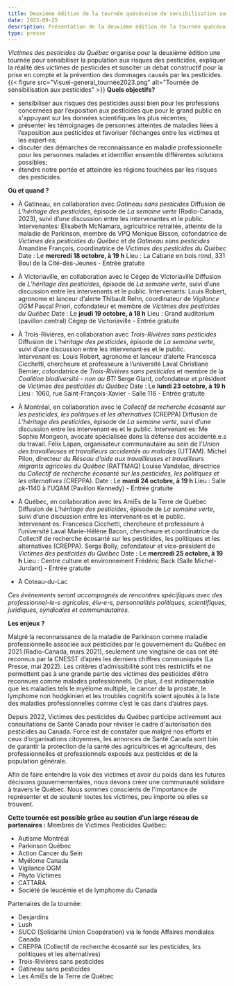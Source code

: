 ```yaml
---
title: Deuxième édition de la tournée quécécoise de sensibilisation aux pesticides 
date: 2023-09-25
description: Présentation de la deuxième édition de la tournée quécécoise de sensibilisation aux pesticides
type: presse 
---
```

*Victimes des pesticides du Québec* organise pour la deuxième édition une tournée pour sensibiliser la population aux risques des pesticides, expliquer la réalité des victimes de pesticides et susciter un débat constructif pour la prise en compte et la prévention des dommages causés par les pesticides.
{{< figure src="Visuel-general_tournée2023.png" alt="Tournée de sensibilisation aux pesticides" >}}
**Quels objectifs?**
* sensibiliser aux risques des pesticides aussi bien pour les professions concernées par l’exposition aux pesticides que pour le grand public en s'appuyant sur les données scientifiques les plus récentes; 
* présenter les témoignages de personnes atteintes de maladies liées à l’exposition aux pesticides et favoriser l’échanges entre les victimes et les expert·es;
* discuter des démarches de reconnaissance en maladie professionnelle pour les personnes malades et identifier ensemble différentes solutions possibles;
* étendre notre portée et atteindre les régions touchées par les risques des pesticides.

**Où et quand ?**
* À Gatineau, en collaboration avec *Gatineau sans pesticides*
Diffusion de *L’héritage des pesticides*, épisode de *La semaine verte* (Radio-Canada, 2023), suivi d’une discussion entre les intervenantes et le public.
Intervenantes:
Elisabeth McNamara, agricultrice retraitée, atteinte de la maladie de Parkinson, membre de VPQ
Monique Bisson, cofondatrice de *Victimes des pesticides du Québec* et de *Gatineau sans pesticides*
Amandine François, coordinatrice de *Victimes des pesticides du Québec*
Date : Le **mercredi 18 octobre, à  19 h** 
Lieu : La Cabane en bois rond, 331 Boul de la Cité-des-Jeunes - Entrée gratuite

* À Victoriaville, en collaboration avec le Cégep de Victoriaville
Diffusion de *L’héritage des pesticides*, épisode de *La semaine verte*, suivi d’une discussion entre les intervenants et le public.
Intervenants:
Louis Robert, agronome et lanceur d’alerte 
Thibault Rehn, coordinateur de *Vigilance OGM*
Pascal Priori, cofondateur et membre de *Victimes des pesticides du Québec*
Date : Le **jeudi 19 octobre, à 18 h**
Lieu : Grand auditorium (pavillon central) Cégep de Victoriaville - Entrée gratuite

* À Trois-Rivières, en collaboration avec *Trois-Rivières sans pesticides*
Diffusion de *L’héritage des pesticides*, épisode de *La semaine verte*, suivi d’une discussion entre les intervenant·es et le public.
Intervenant·es:
Louis Robert, agronome et lanceur d’alerte
Francesca Cicchetti, chercheure et professeure à l’université Laval
Christiane Bernier, cofondatrice de *Trois-Rivières sans pesticides* et membre de la *Coalition biodiversité - non au BTI*
Serge Giard, cofondateur et président de *Victimes des pesticides du Québec*
Date : Le **lundi 23 octobre, à 19 h**
Lieu : 1060, rue Saint-François-Xavier - Salle 116 - Entrée gratuite

* À Montréal, en collaboration avec le *Collectif de recherche écosanté sur les pesticides, les politiques et les alternatives* (CREPPA)
Diffusion de *L’héritage des pesticides*, épisode de *La semaine verte*, suivi d’une discussion entre les intervenant·es et le public.
Intervenant·es:
Me Sophie Mongeon, avocate spécialisée dans la défense des accidenté.e.s du travail.
Félix Lapan, organisateur communautaire au sein de l'*Union des travailleuses et travailleurs accidentés ou malades* (UTTAM). 
Michel Pilon, directeur du *Réseau d’aide aux travailleuses et travailleurs migrants agricoles du Québec* (RATTMAQ)
Louise Vandelac, directrice du *Collectif de recherche écosanté sur les pesticides, les politiques et les alternatives* (CREPPA).
Date : Le **mardi 24 octobre, à 19 h**
Lieu : Salle pk-1140 à l’UQAM (Pavillon Kennedy) - Entrée gratuite

* À Québec, en collaboration avec les AmiEs de la Terre de Québec
Diffusion de *L’héritage des pesticides*, épisode de *La semaine verte*, suivi d’une discussion entre les intervenant·es et le public.
Intervenant·es:
Francesca Cicchetti, chercheure et professeure à l’université Laval
Marie-Hélène Bacon,  chercheure et coordinatrice du Collectif de recherche écosanté sur les pesticides, les politiques et les alternatives (CREPPA).
Serge Boily, cofondateur et vice-président de *Victimes des pesticides du Québec*
Date : Le **mercredi 25 octobre, à  19 h**
Lieu :  Centre culture et environnement Frédéric Back (Salle Michel-Jurdant) - Entrée gratuite

* À Coteau-du-Lac

*Ces événements seront accompagnés de rencontres spécifiques avec des professionnel-le-s agricoles, élu-e-s, personnalités politiques, scientifiques, juridiques, syndicales et communautaires.*

**Les enjeux ?**

Malgré la reconnaissance de la maladie de Parkinson comme maladie professionnelle associée aux pesticides par le gouvernement du Québec en 2021 (Radio-Canada, mars 2021), seulement une vingtaine de cas ont été reconnus par la CNESST d’après les derniers chiffres communiqués (La Presse, mai 2022). Les critères d’admissibilité sont très restrictifs et ne permettent pas à une grande partie des victimes des pesticides d’être reconnues comme malades professionnels. De plus, il est indispensable que les maladies tels le myélome multiple, le cancer de la prostate, le lymphome non hodgkinien et les troubles cognitifs soient ajoutés à la liste des maladies professionnelles comme c’est le cas dans d’autres pays. 

Depuis 2022, Victimes des pesticides du Québec participe activement aux consultations de Santé Canada pour réviser le cadre d'autorisation des pesticides au Canada. Force est de constater que malgré nos efforts et ceux d’organisations citoyennes, les annonces de Santé Canada sont loin de garantir la protection de la santé des agricultrices et agriculteurs, des professionnelles et professionnels exposés aux pesticides et de la population générale. 

Afin de faire entendre la voix des victimes et avoir du poids dans les futures décisions gouvernementales, nous devons créer une communauté solidaire à travers le Québec. Nous sommes conscients de l'importance de représenter et de soutenir toutes les victimes, peu importe où elles se trouvent.

**Cette tournée est possible grâce au soutien d’un large réseau de partenaires :**
Membres de Victimes Pesticides Québec: 
- Autisme Montréal
- Parkinson Québec
- Action Cancer du Sein
- Myélome Canada
- Vigilance OGM
- Phyto Victimes
- CATTARA
- Société de leucémie et de lymphome du Canada

Partenaires de la tournée: 
- Desjardins
- Lush
- SUCO (Solidarité Union Coopération) via le fonds Affaires mondiales Canada
- CREPPA (Collectif de recherche écosanté sur les pesticides, les politiques et les alternatives)
- Trois-Rivières sans pesticides
- Gatineau sans pesticides
- Les AmiEs de la Terre de Québec
